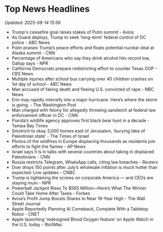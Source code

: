 # Top News Headlines

_Updated: 2025-08-14 15:56_

- Trump's ceasefire goal raises stakes of Putin summit - Axios
- As Guard deploys, Trump to seek 'long-term' federal control of DC police - ABC News
- Putin praises Trump’s peace efforts and floats potential nuclear deal at Alaska summit - CNN
- Percentage of Americans who say they drink alcohol hits record low, Gallup says - NPR
- California Democrats prepare redistricting effort to counter Texas GOP - CBS News
- Multiple injuries after school bus carrying over 40 children crashes on 1st day of school - ABC News
- Man accused of faking death and fleeing U.S. convicted of rape - NBC News
- Erin may rapidly intensify into a major hurricane. Here’s where the storm is going. - The Washington Post
- Man charged with felony for allegedly throwing sandwich at federal law enforcement officer in DC - CNN
- Florida’s wildlife agency approves first black bear hunt in a decade - Tampa Bay Times
- Smotrich to okay 3,000 homes east of Jerusalem, ‘burying idea of Palestinian state’ - The Times of Israel
- Photos of the wildfires in Europe displacing thousands as residents join efforts to fight the flames - AP News
- Israel says it is in talks with several countries about taking in displaced Palestinians - CNN
- Russia restricts Telegram, WhatsApp calls, citing law breaches - Reuters
- Dow drops 150 points after July’s wholesale inflation is much hotter than expected: Live updates - CNBC
- Trump is tightening the screws on corporate America — and CEOs are staying mum - NPR
- Powerball Jackpot Rises To $565 Million—Here’s What The Winner Could Take Home After Taxes - Forbes
- Aviva’s Profit Jump Boosts Shares to Near 18-Year High - The Wall Street Journal
- Apple Reportedly Planning AI Comeback, Complete With a Tabletop Robot - CNET
- Apple launching ‘redesigned Blood Oxygen feature’ on Apple Watch in the U.S. today - 9to5Mac
